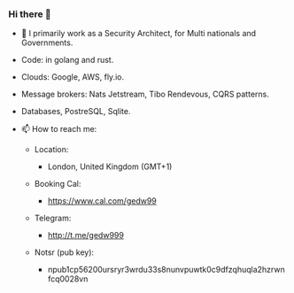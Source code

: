 ### Hi there 👋


- 🔭 I primarily work as a Security Architect, for Multi nationals and Governments.
- Code: in golang and rust.
- Clouds: Google, AWS, fly.io.
- Message brokers: Nats Jetstream, Tibo Rendevous, CQRS patterns.
- Databases, PostreSQL, Sqlite.


- 📫 How to reach me: 

  - Location:
      - London, United Kingdom (GMT+1)

  - Booking Cal:
      - https://www.cal.com/gedw99

  - Telegram:
      - http://t.me/gedw999
  
  - Notsr (pub key):
      - npub1cp56200ursryr3wrdu33s8nunvpuwtk0c9dfzqhuqla2hzrwnfcq0028vn


